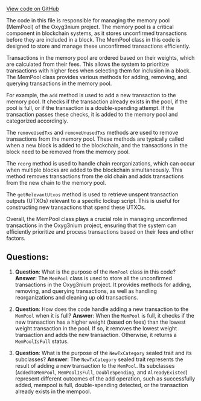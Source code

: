 [View code on GitHub](https://github.com/oxyg3nium/oxyg3nium/flow/src/main/scala/org/oxyg3nium/flow/mempool/MemPool.scala)

The code in this file is responsible for managing the memory pool (MemPool) of the Oxyg3nium project. The memory pool is a critical component in blockchain systems, as it stores unconfirmed transactions before they are included in a block. The MemPool class in this code is designed to store and manage these unconfirmed transactions efficiently.

Transactions in the memory pool are ordered based on their weights, which are calculated from their fees. This allows the system to prioritize transactions with higher fees when selecting them for inclusion in a block. The MemPool class provides various methods for adding, removing, and querying transactions in the memory pool.

For example, the `add` method is used to add a new transaction to the memory pool. It checks if the transaction already exists in the pool, if the pool is full, or if the transaction is a double-spending attempt. If the transaction passes these checks, it is added to the memory pool and categorized accordingly.

The `removeUsedTxs` and `removeUnusedTxs` methods are used to remove transactions from the memory pool. These methods are typically called when a new block is added to the blockchain, and the transactions in the block need to be removed from the memory pool.

The `reorg` method is used to handle chain reorganizations, which can occur when multiple blocks are added to the blockchain simultaneously. This method removes transactions from the old chain and adds transactions from the new chain to the memory pool.

The `getRelevantUtxos` method is used to retrieve unspent transaction outputs (UTXOs) relevant to a specific lockup script. This is useful for constructing new transactions that spend these UTXOs.

Overall, the MemPool class plays a crucial role in managing unconfirmed transactions in the Oxyg3nium project, ensuring that the system can efficiently prioritize and process transactions based on their fees and other factors.
## Questions: 
 1. **Question**: What is the purpose of the `MemPool` class in this code?
   **Answer**: The `MemPool` class is used to store all the unconfirmed transactions in the Oxyg3nium project. It provides methods for adding, removing, and querying transactions, as well as handling reorganizations and cleaning up old transactions.

2. **Question**: How does the code handle adding a new transaction to the `MemPool` when it is full?
   **Answer**: When the `MemPool` is full, it checks if the new transaction has a higher weight (based on fees) than the lowest weight transaction in the pool. If so, it removes the lowest weight transaction and adds the new transaction. Otherwise, it returns a `MemPoolIsFull` status.

3. **Question**: What is the purpose of the `NewTxCategory` sealed trait and its subclasses?
   **Answer**: The `NewTxCategory` sealed trait represents the result of adding a new transaction to the `MemPool`. Its subclasses (`AddedToMemPool`, `MemPoolIsFull`, `DoubleSpending`, and `AlreadyExisted`) represent different outcomes of the add operation, such as successfully added, mempool is full, double-spending detected, or the transaction already exists in the mempool.